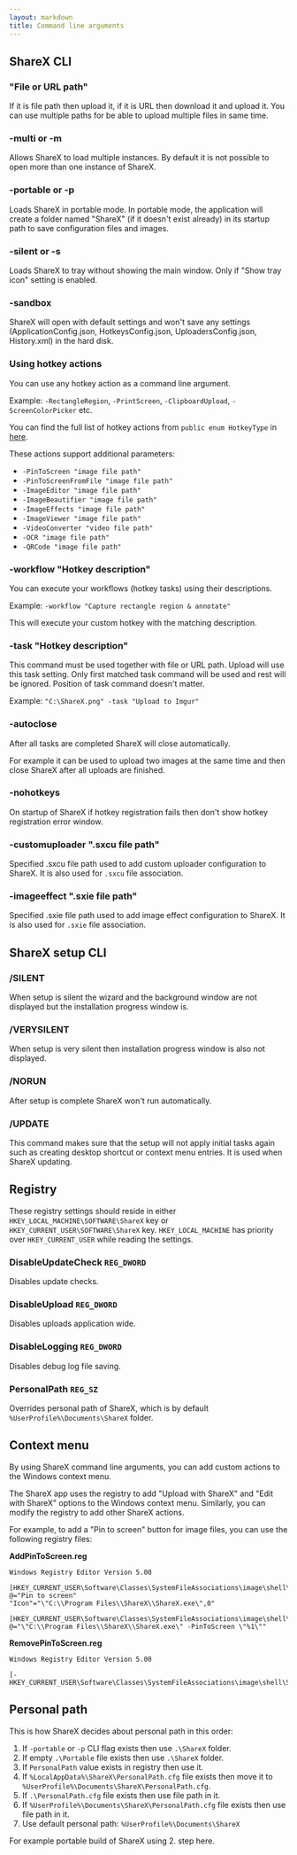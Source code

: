```yaml
---
layout: markdown
title: Command line arguments
---
```


## ShareX CLI

### "File or URL path"

If it is file path then upload it, if it is URL then download it and upload it. You can use multiple paths for be able to upload multiple files in same time.

### -multi or -m

Allows ShareX to load multiple instances. By default it is not possible to open more than one instance of ShareX.

### -portable or -p

Loads ShareX in portable mode. In portable mode, the application will create a folder named "ShareX" (if it doesn't exist already) in its startup path to save configuration files and images.

### -silent or -s

Loads ShareX to tray without showing the main window. Only if "Show tray icon" setting is enabled.

### -sandbox

ShareX will open with default settings and won't save any settings (ApplicationConfig.json, HotkeysConfig.json, UploadersConfig.json, History.xml) in the hard disk.

### Using hotkey actions

You can use any hotkey action as a command line argument.

Example: `-RectangleRegion`, `-PrintScreen`, `-ClipboardUpload`, `-ScreenColorPicker` etc.

You can find the full list of hotkey actions from `public enum HotkeyType` in [here](https://github.com/ShareX/ShareX/blob/master/ShareX/Enums.cs).

These actions support additional parameters:

* `-PinToScreen "image file path"`
* `-PinToScreenFromFile "image file path"`
* `-ImageEditor "image file path"`
* `-ImageBeautifier "image file path"`
* `-ImageEffects "image file path"`
* `-ImageViewer "image file path"`
* `-VideoConverter "video file path"`
* `-OCR "image file path"`
* `-QRCode "image file path"`

### -workflow "Hotkey description"

You can execute your workflows (hotkey tasks) using their descriptions.

Example: `-workflow "Capture rectangle region & annotate"`

This will execute your custom hotkey with the matching description.

### -task "Hotkey description"

This command must be used together with file or URL path. Upload will use this task setting. Only first matched task command will be used and rest will be ignored. Position of task command doesn't matter.

Example: `"C:\ShareX.png" -task "Upload to Imgur"`

### -autoclose

After all tasks are completed ShareX will close automatically.

For example it can be used to upload two images at the same time and then close ShareX after all uploads are finished.

### -nohotkeys

On startup of ShareX if hotkey registration fails then don't show hotkey registration error window.

### -customuploader ".sxcu file path"

Specified .sxcu file path used to add custom uploader configuration to ShareX. It is also used for `.sxcu` file association.

### -imageeffect ".sxie file path"

Specified .sxie file path used to add image effect configuration to ShareX. It is also used for `.sxie` file association.

## ShareX setup CLI

### /SILENT

When setup is silent the wizard and the background window are not displayed but the installation progress window is.

### /VERYSILENT

When setup is very silent then installation progress window is also not displayed.

### /NORUN

After setup is complete ShareX won't run automatically.

### /UPDATE

This command makes sure that the setup will not apply initial tasks again such as creating desktop shortcut or context menu entries. It is used when ShareX updating.

## Registry

These registry settings should reside in either `HKEY_LOCAL_MACHINE\SOFTWARE\ShareX` key or `HKEY_CURRENT_USER\SOFTWARE\ShareX` key. `HKEY_LOCAL_MACHINE` has priority over `HKEY_CURRENT_USER` while reading the settings.

### DisableUpdateCheck `REG_DWORD`

Disables update checks.

### DisableUpload `REG_DWORD`

Disables uploads application wide.

### DisableLogging `REG_DWORD`

Disables debug log file saving.

### PersonalPath `REG_SZ`

Overrides personal path of ShareX, which is by default `%UserProfile%\Documents\ShareX` folder.

## Context menu

By using ShareX command line arguments, you can add custom actions to the Windows context menu.

The ShareX app uses the registry to add "Upload with ShareX" and "Edit with ShareX" options to the Windows context menu. Similarly, you can modify the registry to add other ShareX actions.

For example, to add a "Pin to screen" button for image files, you can use the following registry files:

**AddPinToScreen.reg**
```
Windows Registry Editor Version 5.00

[HKEY_CURRENT_USER\Software\Classes\SystemFileAssociations\image\shell\ShareXPinToScreen]
@="Pin to screen"
"Icon"="\"C:\\Program Files\\ShareX\\ShareX.exe\",0"

[HKEY_CURRENT_USER\Software\Classes\SystemFileAssociations\image\shell\ShareXPinToScreen\command]
@="\"C:\\Program Files\\ShareX\\ShareX.exe\" -PinToScreen \"%1\""
```

**RemovePinToScreen.reg**
```
Windows Registry Editor Version 5.00

[-HKEY_CURRENT_USER\Software\Classes\SystemFileAssociations\image\shell\ShareXPinToScreen]
```

## Personal path

This is how ShareX decides about personal path in this order:

1. If `-portable` or `-p` CLI flag exists then use `.\ShareX` folder.
2. If empty `.\Portable` file exists then use `.\ShareX` folder.
3. If `PersonalPath` value exists in registry then use it.
4. If `%LocalAppData%\ShareX\PersonalPath.cfg` file exists then move it to `%UserProfile%\Documents\ShareX\PersonalPath.cfg`.
5. If `.\PersonalPath.cfg` file exists then use file path in it.
6. If `%UserProfile%\Documents\ShareX\PersonalPath.cfg` file exists then use file path in it.
7. Use default personal path: `%UserProfile%\Documents\ShareX`

For example portable build of ShareX using 2. step here.